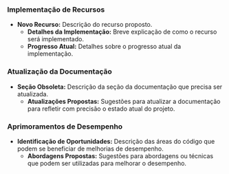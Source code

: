 ### Implementação de Recursos
- **Novo Recurso:** Descrição do recurso proposto.
  - **Detalhes da Implementação:** Breve explicação de como o recurso será implementado.
  - **Progresso Atual:** Detalhes sobre o progresso atual da implementação.
### Atualização da Documentação
- **Seção Obsoleta:** Descrição da seção da documentação que precisa ser atualizada.
  - **Atualizações Propostas:** Sugestões para atualizar a documentação para refletir com precisão o estado atual do projeto.
### Aprimoramentos de Desempenho
- **Identificação de Oportunidades:** Descrição das áreas do código que podem se beneficiar de melhorias de desempenho.
  - **Abordagens Propostas:** Sugestões para abordagens ou técnicas que podem ser utilizadas para melhorar o desempenho.
